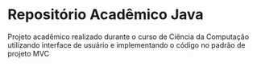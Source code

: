 # Repositório Acadêmico Java
Projeto acadêmico realizado durante o curso de Ciência da Computação utilizando interface de usuário e implementando o código no padrão de projeto MVC  
